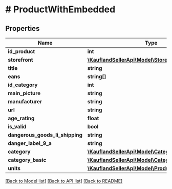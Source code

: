 # # ProductWithEmbedded

## Properties

Name | Type | Description | Notes
------------ | ------------- | ------------- | -------------
**id_product** | **int** |  |
**storefront** | [**\KauflandSellerApi\Model\Storefront**](Storefront.md) |  |
**title** | **string** |  |
**eans** | **string[]** |  |
**id_category** | **int** |  |
**main_picture** | **string** |  |
**manufacturer** | **string** |  |
**url** | **string** |  |
**age_rating** | **float** |  |
**is_valid** | **bool** |  |
**dangerous_goods_li_shipping** | **string** |  |
**danger_label_9_a** | **string** |  |
**category** | [**\KauflandSellerApi\Model\Category**](Category.md) |  | [optional]
**category_basic** | [**\KauflandSellerApi\Model\CategoryBasic**](CategoryBasic.md) |  | [optional]
**units** | [**\KauflandSellerApi\Model\ProductUnitEmbedded[]**](ProductUnitEmbedded.md) |  | [optional]

[[Back to Model list]](../../README.md#models) [[Back to API list]](../../README.md#endpoints) [[Back to README]](../../README.md)

